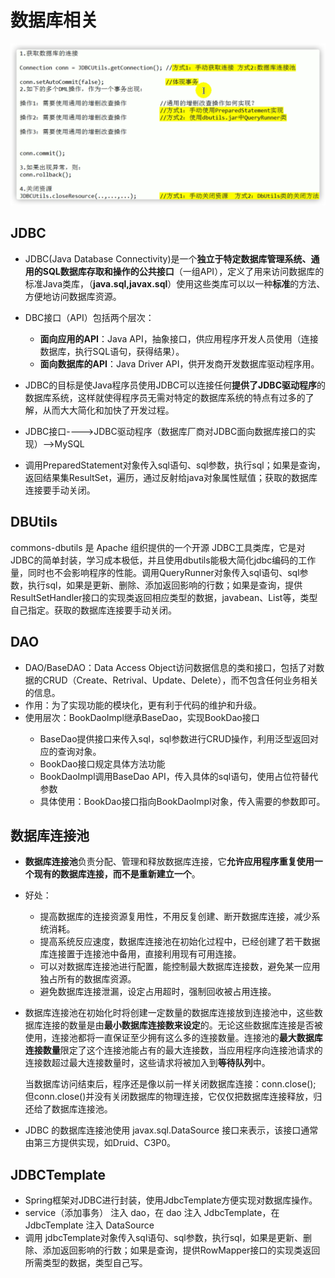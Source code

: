 # 数据库相关

![image-20221014161317039](Pic/image-20221014161317039.png)

## JDBC

- JDBC(Java Database Connectivity)是一个**独立于特定数据库管理系统、通用的SQL数据库存取和操作的公共接口**（一组API），定义了用来访问数据库的标准Java类库，（**java.sql,javax.sql**）使用这些类库可以以一种**标准**的方法、方便地访问数据库资源。

- DBC接口（API）包括两个层次：
  - **面向应用的API**：Java API，抽象接口，供应用程序开发人员使用（连接数据库，执行SQL语句，获得结果）。
  - **面向数据库的API**：Java Driver API，供开发商开发数据库驱动程序用。
  
- JDBC的目标是使Java程序员使用JDBC可以连接任何**提供了JDBC驱动程序**的数据库系统，这样就使得程序员无需对特定的数据库系统的特点有过多的了解，从而大大简化和加快了开发过程。   

- JDBC接口---->JDBC驱动程序（数据库厂商对JDBC面向数据库接口的实现）-->MySQL

- 调用PreparedStatement对象传入sql语句、sql参数，执行sql；如果是查询，返回结果集ResultSet，遍历，通过反射给java对象属性赋值；获取的数据库连接要手动关闭。


## DBUtils

commons-dbutils 是 Apache 组织提供的一个开源 JDBC工具类库，它是对JDBC的简单封装，学习成本极低，并且使用dbutils能极大简化jdbc编码的工作量，同时也不会影响程序的性能。调用QueryRunner对象传入sql语句、sql参数，执行sql，如果是更新、删除、添加返回影响的行数；如果是查询，提供ResultSetHandler接口的实现类返回相应类型的数据，javabean、List等，类型自己指定。获取的数据库连接要手动关闭。

## DAO

- DAO/BaseDAO：Data Access Object访问数据信息的类和接口，包括了对数据的CRUD（Create、Retrival、Update、Delete），而不包含任何业务相关的信息。
- 作用：为了实现功能的模块化，更有利于代码的维护和升级。
- 使用层次：BookDaoImpl继承BaseDao<T>，实现BookDao接口
  - BaseDao提供接口来传入sql，sql参数进行CRUD操作，利用泛型返回对应的查询对象。
  - BookDao接口规定具体方法功能
  - BookDaoImpl调用BaseDao API，传入具体的sql语句，使用占位符替代参数
  - 具体使用：BookDao接口指向BookDaoImpl对象，传入需要的参数即可。

## 数据库连接池

- **数据库连接池**负责分配、管理和释放数据库连接，它**允许应用程序重复使用一个现有的数据库连接，而不是重新建立一个**。

- 好处：

  - 提高数据库的连接资源复用性，不用反复创建、断开数据库连接，减少系统消耗。
  - 提高系统反应速度，数据库连接池在初始化过程中，已经创建了若干数据库连接置于连接池中备用，直接利用现有可用连接。
  - 可以对数据库连接池进行配置，能控制最大数据库连接数，避免某一应用独占所有的数据库资源。
  - 避免数据库连接泄漏，设定占用超时，强制回收被占用连接。

- 数据库连接池在初始化时将创建一定数量的数据库连接放到连接池中，这些数据库连接的数量是由**最小数据库连接数来设定**的。无论这些数据库连接是否被使用，连接池都将一直保证至少拥有这么多的连接数量。连接池的**最大数据库连接数量**限定了这个连接池能占有的最大连接数，当应用程序向连接池请求的连接数超过最大连接数量时，这些请求将被加入到**等待队列**中。

  当数据库访问结束后，程序还是像以前一样关闭数据库连接：conn.close(); 但conn.close()并没有关闭数据库的物理连接，它仅仅把数据库连接释放，归还给了数据库连接池。

- JDBC 的数据库连接池使用 javax.sql.DataSource 接口来表示，该接口通常由第三方提供实现，如Druid、C3P0。

## JDBCTemplate 
- Spring框架对JDBC进行封装，使用JdbcTemplate方便实现对数据库操作。
- service（添加事务） 注入 dao，在 dao 注入 JdbcTemplate，在 JdbcTemplate 注入 DataSource
- 调用 jdbcTemplate对象传入sql语句、sql参数，执行sql，如果是更新、删除、添加返回影响的行数；如果是查询，提供RowMapper接口的实现类返回所需类型的数据，类型自己写。

